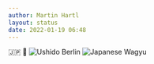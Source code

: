 ```yaml
---
author: Martin Hartl
layout: status
date: 2022-01-19 06:48
---
```

🇯🇵 🥩 
![Ushido Berlin](https://share.hartl.co/pictures/2022-01-19-1.jpg)
![Japanese Wagyu](https://share.hartl.co/pictures/2022-01-19-2.jpg)